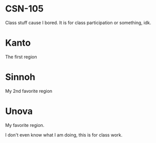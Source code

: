 # CSN-105
Class stuff cause I bored. It is for class participation or something, idk.

# Kanto
The first region

# Sinnoh
My 2nd favorite region

# Unova
My favorite region.

I don't even know what I am doing, this is for class work.
